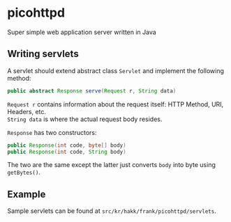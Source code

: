 picohttpd
=========
Super simple web application server written in Java

Writing servlets
---------
A servlet should extend abstract class `Servlet` and implement the following method:  
```java
public abstract Response serve(Request r, String data)
```
`Request r` contains information about the request itself: HTTP Method, URI, Headers, etc.  
`String data` is where the actual request body resides.

`Response` has two constructors:
```java
public Response(int code, byte[] body)
public Response(int code, String body)
```
The two are the same except the latter just converts `body` into byte using `getBytes()`.

Example
---------
Sample servlets can be found at `src/kr/hakk/frank/picohttpd/servlets`.